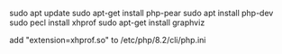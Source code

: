 sudo apt update
sudo apt-get install php-pear
sudo apt install php-dev
sudo pecl install xhprof
sudo apt-get install graphviz

add
"extension=xhprof.so"
to /etc/php/8.2/cli/php.ini

